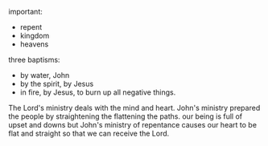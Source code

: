 important:
- repent
- kingdom
- heavens

three baptisms:
- by water, John
- by the spirit, by Jesus
- in fire, by Jesus, to burn up all negative things.

The Lord's ministry deals with the mind and heart. John's ministry prepared the people by straightening the flattening the paths. our being is full of upset and downs but John's ministry of repentance causes our heart to be flat and straight so that we can receive the Lord.
